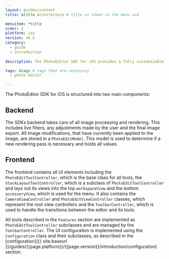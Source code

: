 ```yaml
---
layout: guides/content
title: &title Architecture # title as shown in the menu and

menuitem: *title
order: 2
platform: ios
version: v6_5
category:
  - guide
  - introduction
  
description: The PhotoEditor SDK for iOS provides a fully customizable UI, a versatile image processing section as well as a powerful rendering engine.

tags: &tags # tags that are necessary
  - photo editor

---
```



The PhotoEditor SDK for iOS is structured into two main components:

## Backend

The SDKs backend takes care of all image processing and rendering. This includes live filters, any adjustments made by the user and the final image export. All image modifications, that have currently been applied to the image, are stored in a `PhotoEditModel`. This model is used to determine if a new rendering pass is necessary and holds all values.

## Frontend

The frontend contains all UI elements including the `PhotoEditToolController`, which is the base class for all tools, the `StackLayoutToolController`, which is a subclass of `PhotoEditToolController` and lays out its views into the top `workspaceView` and the bottom `accessoryView`, which is used for the menu.
It also contains the `CameraViewController` and `PhotoEditViewController` classes, which represent the root view controllers and the `ToolbarController`, which is used to handle the transitions between the editor and its tools.

All tools described in the `Features` section are implemented as `PhotoEditToolController` subclasses and are managed by the `ToolbarController`. The UI configuration is implemented using the `Configuration` class and their subclasses, as described in the [configuration]({{ site.baseurl }}/guides/{{page.platform}}/{{page.version}}/introduction/configuration) section.
